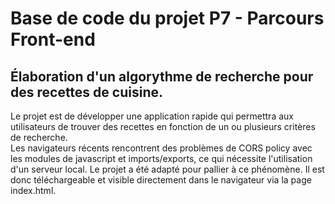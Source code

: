 # Base de code du projet P7 - Parcours Front-end

## Élaboration d'un algorythme de recherche pour des recettes de cuisine.
Le projet est de développer une application rapide qui permettra aux utilisateurs de trouver des recettes en fonction de un ou plusieurs critères de recherche.  
Les navigateurs récents rencontrent des problèmes de CORS policy avec les modules de javascript et imports/exports, ce qui nécessite l'utilisation d'un serveur local. Le projet a été adapté pour pallier à ce phénomène. Il est donc téléchargeable et visible directement dans le navigateur via la page index.html.
